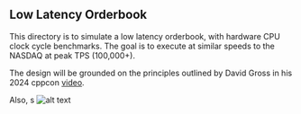 ## Low Latency Orderbook

This directory is to simulate a low latency orderbook, with hardware CPU clock cycle benchmarks. The goal is to execute at similar speeds to the NASDAQ at peak TPS (100,000+).

The design will be grounded on the principles outlined by David Gross in his 2024 cppcon [video](https://www.youtube.com/watch?v=sX2nF1fW7kI).

Also, s
![alt text](image.png)